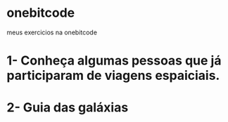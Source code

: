 ﻿# onebitcode
meus exercicios na onebitcode
# 1- Conheça algumas pessoas que já participaram de viagens espaiciais.
# 2- Guia das galáxias
